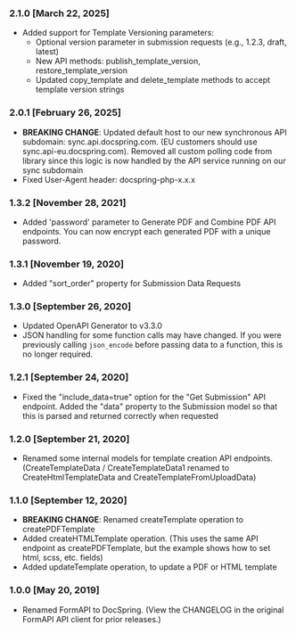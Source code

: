 ### 2.1.0 [March 22, 2025]

- Added support for Template Versioning parameters:
  - Optional version parameter in submission requests (e.g., 1.2.3, draft, latest)
  - New API methods: publish_template_version, restore_template_version
  - Updated copy_template and delete_template methods to accept template version strings

### 2.0.1 [February 26, 2025]

- **BREAKING CHANGE**: Updated default host to our new synchronous API subdomain: sync.api.docspring.com. (EU customers should use sync.api-eu.docspring.com). Removed all custom polling code from library since this logic is now handled by the API service running on our sync subdomain
- Fixed User-Agent header: docspring-php-x.x.x

### 1.3.2 [November 28, 2021]

- Added 'password' parameter to Generate PDF and Combine PDF API endpoints. You can now encrypt each generated PDF with a unique password.

### 1.3.1 [November 19, 2020]

- Added "sort_order" property for Submission Data Requests

### 1.3.0 [September 26, 2020]

- Updated OpenAPI Generator to v3.3.0
- JSON handling for some function calls may have changed. If you were previously calling `json_encode` before passing data to a function, this is no longer required.

### 1.2.1 [September 24, 2020]

- Fixed the "include_data=true" option for the "Get Submission" API endpoint. Added the "data" property to the Submission model so that this is parsed and returned correctly when requested

### 1.2.0 [September 21, 2020]

- Renamed some internal models for template creation API endpoints. (CreateTemplateData / CreateTemplateData1 renamed to CreateHtmlTemplateData and CreateTemplateFromUploadData)

### 1.1.0 [September 12, 2020]

- **BREAKING CHANGE**: Renamed createTemplate operation to createPDFTemplate
- Added createHTMLTemplate operation. (This uses the same API endpoint as createPDFTemplate, but the example shows how to set html, scss, etc. fields)
- Added updateTemplate operation, to update a PDF or HTML template

### 1.0.0 [May 20, 2019]

- Renamed FormAPI to DocSpring. (View the CHANGELOG in the original FormAPI API client for prior releases.)
